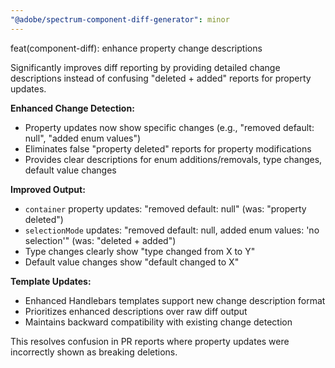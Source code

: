 ```yaml
---
"@adobe/spectrum-component-diff-generator": minor
---
```


feat(component-diff): enhance property change descriptions

Significantly improves diff reporting by providing detailed change descriptions instead of confusing "deleted + added" reports for property updates.

**Enhanced Change Detection:**

- Property updates now show specific changes (e.g., "removed default: null", "added enum values")
- Eliminates false "property deleted" reports for property modifications
- Provides clear descriptions for enum additions/removals, type changes, default value changes

**Improved Output:**

- `container` property updates: "removed default: null" (was: "property deleted")
- `selectionMode` updates: "removed default: null, added enum values: 'no selection'" (was: "deleted + added")
- Type changes clearly show "type changed from X to Y"
- Default value changes show "default changed to X"

**Template Updates:**

- Enhanced Handlebars templates support new change description format
- Prioritizes enhanced descriptions over raw diff output
- Maintains backward compatibility with existing change detection

This resolves confusion in PR reports where property updates were incorrectly shown as breaking deletions.
